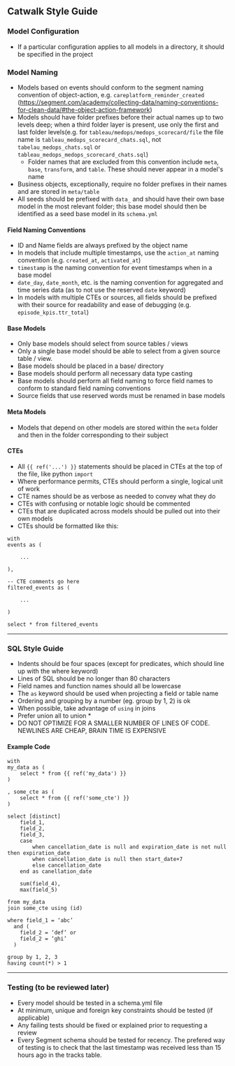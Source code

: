 ## Catwalk Style Guide

### Model Configuration
* If a particular configuration applies to all models in a directory, it should be specified in the project

### Model Naming
* Models based on events should conform to the segment naming convention of object-action, e.g. `careplatform_reminder_created` (https://segment.com/academy/collecting-data/naming-conventions-for-clean-data/#the-object-action-framework)
* Models should have folder prefixes before their actual names up to two levels deep; when a third folder layer is present, use only the first and last folder levels(e.g. for `tableau/medops/medops_scorecard/file` the file name is `tableau_medops_scorecard_chats.sql`, not `tabelau_medops_chats.sql` or `tableau_medops_medops_scorecard_chats.sql`)
    * Folder names that are excluded from this convention include `meta`, `base`, `transform`, and `table`. These should never appear in a model's name
* Business objects, exceptionally, require no folder prefixes in their names and are stored in `meta/table`
* All seeds should be prefixed with `data_` and should have their own base model in the most relevant folder; this base model should then be identified as a seed base model in its `schema.yml`

#### Field Naming Conventions
* ID and Name fields are always prefixed by the object name
* In models that include multiple timestamps, use the `action_at` naming convention (e.g. `created_at`, `activated_at`)
* `timestamp` is the naming convention for event timestamps when in a base model
* `date_day`, `date_month`, etc. is the naming convention for aggregated and time series data (as to not use the reserved `date` keyword)
* In models with multiple CTEs or sources, all fields should be prefixed with their source for readability and ease of debugging (e.g. `episode_kpis.ttr_total`)

#### Base Models
* Only base models should select from source tables / views
* Only a single base model should be able to select from a given source table / view.
* Base models should be placed in a base/ directory
* Base models should perform all necessary data type casting
* Base models should perform all field naming to force field names to conform to standard field naming conventions
* Source fields that use reserved words must be renamed in base models

#### Meta Models
* Models that depend on other models are stored within the `meta` folder and then in the folder corresponding to their subject

#### CTEs
* All `{{ ref('...') }}` statements should be placed in CTEs at the top of the file, like python `import`
* Where performance permits, CTEs should perform a single, logical unit of work
* CTE names should be as verbose as needed to convey what they do
* CTEs with confusing or notable logic should be commented
* CTEs that are duplicated across models should be pulled out into their own models
* CTEs should be formatted like this:
```
with
events as (

    ...

),

-- CTE comments go here
filtered_events as (

    ...

)

select * from filtered_events
```

---

### SQL Style Guide
* Indents should be four spaces (except for predicates, which should line up with the where keyword)
* Lines of SQL should be no longer than 80 characters
* Field names and function names should all be lowercase
* The `as` keyword should be used when projecting a field or table name
* Ordering and grouping by a number (eg. group by 1, 2) is ok
* When possible, take advantage of `using` in joins
* Prefer union all to union *
* DO NOT OPTIMIZE FOR A SMALLER NUMBER OF LINES OF CODE. NEWLINES ARE CHEAP, BRAIN TIME IS EXPENSIVE

#### Example Code
```
with
my_data as (
    select * from {{ ref('my_data') }}
)

, some_cte as (
    select * from {{ ref('some_cte') }}
)

select [distinct]
    field_1,
    field_2,
    field_3,
    case
        when cancellation_date is null and expiration_date is not null then expiration_date
        when cancellation_date is null then start_date+7
        else cancellation_date
    end as canellation_date

    sum(field_4),
    max(field_5)

from my_data
join some_cte using (id)

where field_1 = ‘abc’
  and (
    field_2 = ‘def’ or
    field_2 = ‘ghi’
  )

group by 1, 2, 3
having count(*) > 1
```

---

### Testing (to be reviewed later)
* Every model should be tested in a schema.yml file
* At minimum, unique and foreign key constraints should be tested (if applicable)
* Any failing tests should be fixed or explained prior to requesting a review
* Every Segment schema should be tested for recency. The prefered way of testing is to check that the last timestamp was received less than 15 hours ago in the tracks table.
